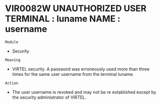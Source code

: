 # VIR0082W UNAUTHORIZED USER TERMINAL : luname NAME : username

`Module`
- 	Security

`Meaning`
- VIRTEL security. A password was erroneously used more than three times for the same user username from the terminal luname.

`Action`
- The user username is revoked and may not be re established except by the security administrator of VIRTEL.
